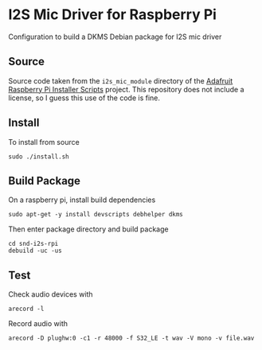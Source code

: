 # I2S Mic Driver for Raspberry Pi
Configuration to build a DKMS Debian package for I2S mic driver


## Source
Source code taken from the `i2s_mic_module` directory of the [Adafruit Raspberry Pi Installer Scripts](https://github.com/adafruit/Raspberry-Pi-Installer-Scripts/tree/main/i2s_mic_module) project. This repository does not include a license, so I guess this use of the code is fine.


## Install
To install from source

	sudo ./install.sh


## Build Package
On a raspberry pi, install build dependencies

	sudo apt-get -y install devscripts debhelper dkms

Then enter package directory and build package

	cd snd-i2s-rpi
	debuild -uc -us


## Test
Check audio devices with

	arecord -l

Record audio with

	arecord -D plughw:0 -c1 -r 48000 -f S32_LE -t wav -V mono -v file.wav
